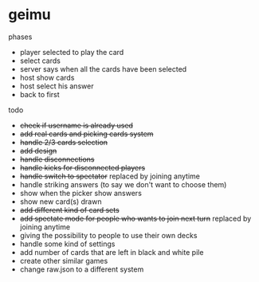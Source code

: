 # geimu

phases

- player selected to play the card
- select cards
- server says when all the cards have been selected
- host show cards
- host select his answer
- back to first

todo
- ~~check if username is already used~~
- ~~add real cards and picking cards system~~
- ~~handle 2/3 cards selection~~
- ~~add design~~
- ~~handle disconnections~~
- ~~handle kicks for disconnected players~~
- ~~handle switch to spectator~~ replaced by joining anytime
- handle striking answers (to say we don't want to choose them)
- show when the picker show answers
- show new card(s) drawn
- ~~add different kind of card sets~~
- ~~add spectate mode for people who wants to join next turn~~ replaced by joining anytime
- giving the possibility to people to use their own decks
- handle some kind of settings
- add number of cards that are left in black and white pile
- create other similar games
- change raw.json to a different system
